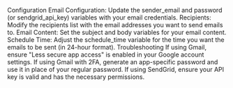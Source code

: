 Configuration
Email Configuration: Update the sender_email and password (or sendgrid_api_key) variables with your email credentials.
Recipients: Modify the recipients list with the email addresses you want to send emails to.
Email Content: Set the subject and body variables for your email content.
Schedule Time: Adjust the schedule_time variable for the time you want the emails to be sent (in 24-hour format).
Troubleshooting
If using Gmail, ensure "Less secure app access" is enabled in your Google account settings.
If using Gmail with 2FA, generate an app-specific password and use it in place of your regular password.
If using SendGrid, ensure your API key is valid and has the necessary permissions.
